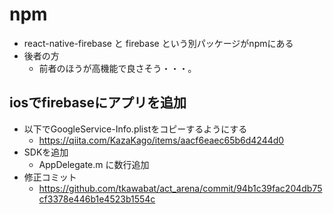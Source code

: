 # npm
* react-native-firebase と firebase という別パッケージがnpmにある
* 後者の方
    * 前者のほうが高機能で良さそう・・・。

## iosでfirebaseにアプリを追加
* 以下でGoogleService-Info.plistをコピーするようにする
    * https://qiita.com/KazaKago/items/aacf6eaec65b6d4244d0
* SDKを追加
    * AppDelegate.m に数行追加
* 修正コミット
    * https://github.com/tkawabat/act_arena/commit/94b1c39fac204db75cf3378e446b1e4523b1554c
